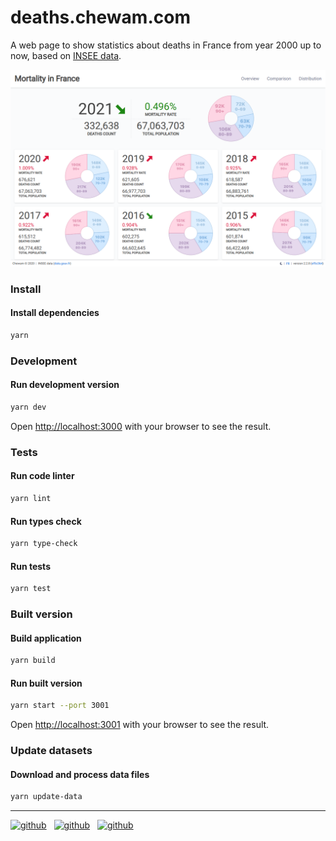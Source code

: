 # deaths.chewam.com

A web page to show statistics about deaths in France from year 2000 up to now, based on [INSEE data](https://www.data.gouv.fr/fr/datasets/fichier-des-personnes-decedees/).

![Preview](public/screenshot.png)

### Install
#### Install dependencies

```bash
yarn
```
### Development
#### Run development version

```bash
yarn dev
```

Open [http://localhost:3000](http://localhost:3000) with your browser to see the result.

### Tests
#### Run code linter

```bash
yarn lint
```

#### Run types check

```bash
yarn type-check
```

#### Run tests

```bash
yarn test
```

### Built version
#### Build application

```bash
yarn build
```

#### Run built version

```bash
yarn start --port 3001
```

Open [http://localhost:3001](http://localhost:3001) with your browser to see the result.

### Update datasets

#### Download and process data files

```bash
yarn update-data
```
---

[![github](https://github.com/chewam/deaths/workflows/Quality/badge.svg)](https://github.com/chewam/deaths/actions?query=workflow%3AQuality) &nbsp; [![github](https://github.com/chewam/deaths/workflows/Release/badge.svg)](https://github.com/chewam/deaths/actions?query=workflow%3ARelease) &nbsp; [![github](https://github.com/chewam/deaths/workflows/CodeQL/badge.svg)](https://github.com/chewam/deaths/actions?query=workflow%3ACodeQL)
